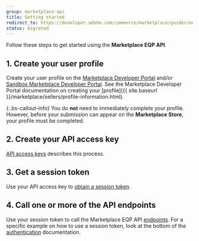 ```yaml
---
group: marketplace-api
title: Getting started
redirect_to: https://developer.adobe.com/commerce/marketplace/guides/eqp/v1/getting-started/
status: migrated
---
```


Follow these steps to get started using the **Marketplace EQP API**.

## 1. Create your user profile

Create your user profile on the [Marketplace Developer Portal][1] and/or [Sandbox Marketplace Developer Portal][2]. See the Marketplace Developer Portal documentation on creating your [profile]({{ site.baseurl }}/marketplace/sellers/profile-information.html).

{:.bs-callout-info}
You do **not** need to immediately complete your profile.  However, before your submission can appear on the **Marketplace Store**, your profile must be completed.

## 2. Create your API access key

[API access keys](access-keys.html) describes this process.

## 3. Get a session token

Use your API access key to [obtain a session token](auth.html#session-token).

## 4. Call one or more of the API endpoints

Use your session token to call the Marketplace EQP API [endpoints](rest-api.html).
For a specific example on how to use a session token, look at the bottom of the [authentication](auth.html#token-use) documentation.

[1]: https://developer.magento.com
[2]: https://developer-stg.magento.com
